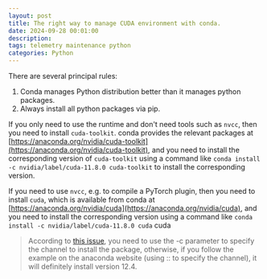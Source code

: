 ```yaml
---
layout: post
title: The right way to manage CUDA environment with conda.
date: 2024-09-28 00:01:00
description:
tags: telemetry maintenance python
categories: Python
---
```


There are several principal rules:

1. Conda manages Python distribution better than it manages python packages.
2. Always install all python packages via pip.

If you only need to use the runtime and don't need tools such as `nvcc`, then you need to install `cuda-toolkit`. conda provides the relevant packages at [https://anaconda.org/nvidia/cuda-toolkit](https://anaconda.org/nvidia/cuda-toolkit), and you need to install the corresponding version of `cuda-toolkit` using a command like `conda install -c nvidia/label/cuda-11.8.0 cuda-toolkit` to install the corresponding version.

If you need to use `nvcc`, e.g. to compile a PyTorch plugin, then you need to install `cuda`, which is available from conda at [https://anaconda.org/nvidia/cuda](https://anaconda.org/nvidia/cuda), and you need to install the corresponding version using a command like `conda install -c nvidia/label/cuda-11.8.0 cuda` cuda

> According to [this issue](https://github.com/ContinuumIO/anaconda-issues/issues/13398), you need to use the -c parameter to specify the channel to install the package, otherwise, if you follow the example on the anaconda website (using :: to specify the channel), it will definitely install version 12.4.
